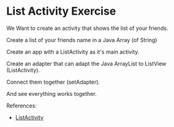 # List Activity Exercise

We Want to create an activity that shows the list of your friends.

Create a list of your friends name in a Java Array (of String)

Create an app with a ListActivity as it's main activity.

Create an adapter that can adapt the Java ArrayList to ListView (ListActivity).

Connect them together (setAdapter).

And see everything works together.

References:
* [ListActivity](https://developer.android.com/reference/android/app/ListActivity)

